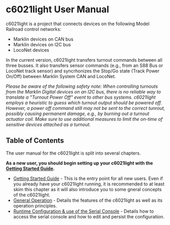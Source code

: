 # c6021light User Manual

c6021light is a project that connects devices on the following Model Railroad control networks:

* Marklin devices on CAN bus
* Marklin devices on I2C bus
* LocoNet devices

In the current version, c6021light transfers turnout commands between all three busses.
It also transfers sensor commands (e.g., from an S88 Bus or LocoNet track sensor) and syncrhonizes the Stop/Go state (Track Power On/Off) between Marklin System CAN and LocoNet.

*Please be aware of the following safety note: When controlling turnouts from the Marklin Digital devices on an I2C bus, there is no reliable way to translate a "Turnout Power Off" event to other bus systems. c6021light employs a heuristic to guess which turnout output should be powered off. However, a power off command still may not be sent to the correct tunrout, possibly causing permanent damage, e.g., by burning out a turnout actuator coil. Make sure to use additional measures to limit the on-time of sensitive devices attached as a turnout.*

## Table of Contents

The user manual for the c6021light is split into several chapters.

**As a new user, you should begin setting up your c6021light with the [Getting Started Guide](GettingStarted.md).**

* [Getting Started Guide](GettingStarted.md) - This is the entry point for all new users. Even if you already have your c6021light running, it is recommended to at least skim this chapter as it will also introduce you to some gneral concepts of the c6021light.
* [General Operation](GeneralOperation.md) - Details the features of the c6021light as well as its operation principles.
* [Runtime Configuration & use of the Serial Console](RuntimeConfiguarionAndSerialConsole.md) - Details how to access the serial console and how to edit and persist the configuration.


